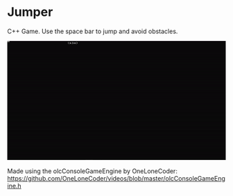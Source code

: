 # Jumper
C++ Game. Use the space bar to jump and avoid obstacles.

![](images/previewGif.gif)

Made using the olcConsoleGameEngine by OneLoneCoder: https://github.com/OneLoneCoder/videos/blob/master/olcConsoleGameEngine.h
